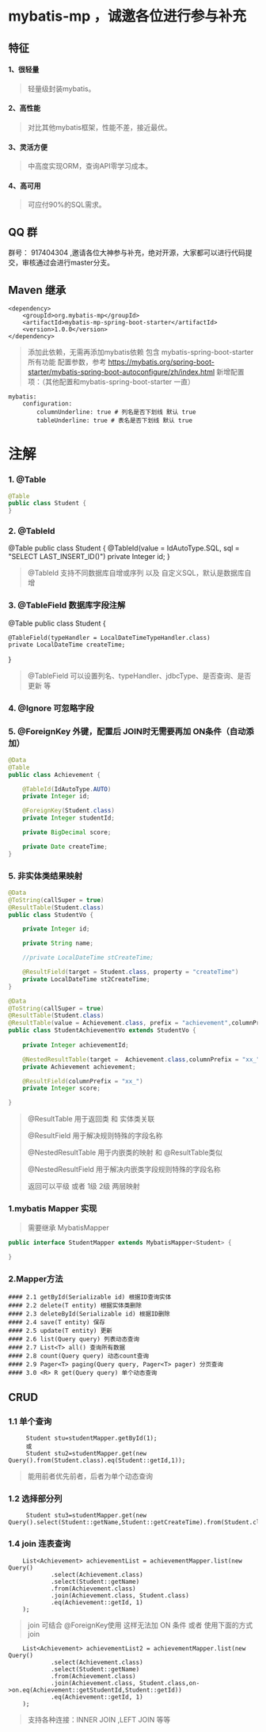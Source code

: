 # mybatis-mp ，诚邀各位进行参与补充

## 特征

#### 1、很轻量
> 轻量级封装mybatis。

#### 2、高性能
> 对比其他mybatis框架，性能不差，接近最优。

#### 3、灵活方便
> 中高度实现ORM，查询API零学习成本。

#### 4、高可用
> 可应付90%的SQL需求。

## QQ 群

群号： 917404304 ,邀请各位大神参与补充，绝对开源，大家都可以进行代码提交，审核通过会进行master分支。

## Maven 继承

```
<dependency>
    <groupId>org.mybatis-mp</groupId>
    <artifactId>mybatis-mp-spring-boot-starter</artifactId>
    <version>1.0.0</version>
</dependency>  
```

> 添加此依赖，无需再添加mybatis依赖
> 包含 mybatis-spring-boot-starter 所有功能
> 配置参数，参考 https://mybatis.org/spring-boot-starter/mybatis-spring-boot-autoconfigure/zh/index.html
> 新增配置项：（其他配置和mybatis-spring-boot-starter 一直）
```azure
mybatis:
    configuration:
        columnUnderline: true # 列名是否下划线 默认 true
        tableUnderline: true # 表名是否下划线 默认 true
```

# 注解
### 1. @Table
```java
@Table
public class Student {
}
```
### 2. @TableId
@Table
public class Student {
@TableId(value = IdAutoType.SQL, sql = "SELECT LAST_INSERT_ID()")
private Integer id;
}
> @TableId 支持不同数据库自增或序列 以及 自定义SQL，默认是数据库自增
### 3. @TableField 数据库字段注解
@Table
public class Student {
     
    @TableField(typeHandler = LocalDateTimeTypeHandler.class)
    private LocalDateTime createTime;
}
> @TableField 可以设置列名、typeHandler、jdbcType、是否查询、是否更新 等
### 4. @Ignore 可忽略字段
### 5. @ForeignKey 外键，配置后 JOIN时无需要再加 ON条件（自动添加）
```java
@Data
@Table
public class Achievement {

    @TableId(IdAutoType.AUTO)
    private Integer id;

    @ForeignKey(Student.class)
    private Integer studentId;

    private BigDecimal score;

    private Date createTime;
}
```
### 5. 非实体类结果映射
```java
@Data
@ToString(callSuper = true)
@ResultTable(Student.class)
public class StudentVo {

    private Integer id;

    private String name;

    //private LocalDateTime stCreateTime;

    @ResultField(target = Student.class, property = "createTime")
    private LocalDateTime st2CreateTime;
}

@Data
@ToString(callSuper = true)
@ResultTable(Student.class)
@ResultTable(value = Achievement.class, prefix = "achievement",columnPrefix = "xx_")
public class StudentAchievementVo extends StudentVo {
    
    private Integer achievementId;

    @NestedResultTable(target =  Achievement.class,columnPrefix = "xx_")
    private Achievement achievement;

    @ResultField(columnPrefix = "xx_")
    private Integer score;

}
```
> @ResultTable 用于返回类 和 实体类关联
> 
> @ResultField 用于解决规则特殊的字段名称
> 
> @NestedResultTable 用于内嵌类的映射 和 @ResultTable类似
> 
> @NestedResultField 用于解决内嵌类字段规则特殊的字段名称
> 
> 返回可以平级 或者 1级 2级 两层映射
### 1.mybatis Mapper 实现
> 需要继承 MybatisMapper
```java
public interface StudentMapper extends MybatisMapper<Student> {
    
}
```
### 2.Mapper方法
    #### 2.1 getById(Serializable id) 根据ID查询实体
    #### 2.2 delete(T entity) 根据实体类删除
    #### 2.3 deleteById(Serializable id) 根据ID删除
    #### 2.4 save(T entity) 保存
    #### 2.5 update(T entity) 更新
    #### 2.6 list(Query query) 列表动态查询
    #### 2.7 List<T> all() 查询所有数据
    #### 2.8 count(Query query) 动态count查询
    #### 2.9 Pager<T> paging(Query query, Pager<T> pager) 分页查询
    #### 3.0 <R> R get(Query query) 单个动态查询
## CRUD
### 1.1 单个查询

```agsl
     Student stu=studentMapper.getById(1);
     或
     Student stu2=studentMapper.get(new Query().from(Student.class).eq(Student::getId,1));
```
> 能用前者优先前者，后者为单个动态查询

### 1.2 选择部分列

```agsl
     Student stu3=studentMapper.get(new Query().select(Student::getName,Student::getCreateTime).from(Student.class).eq(Student::getId,1));
```
>
### 1.4 join 连表查询
```agsl
    List<Achievement> achievementList = achievementMapper.list(new Query()
            .select(Achievement.class)
            .select(Student::getName)
            .from(Achievement.class)
            .join(Achievement.class, Student.class)
            .eq(Achievement::getId, 1)
    );
```
>  join 可结合 @ForeignKey使用 这样无法加 ON 条件 或者 使用下面的方式 join
```agsl
    List<Achievement> achievementList2 = achievementMapper.list(new Query()
            .select(Achievement.class)
            .select(Student::getName)
            .from(Achievement.class)
            .join(Achievement.class, Student.class,on->on.eq(Achievement::getStudentId,Student::getId))
            .eq(Achievement::getId, 1)
    );
```
> 支持各种连接：INNER JOIN ,LEFT JOIN 等等
> 
>